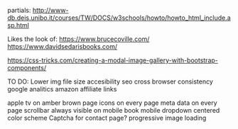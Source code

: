 

partials:
http://www-db.deis.unibo.it/courses/TW/DOCS/w3schools/howto/howto_html_include.asp.html

Likes the look of:
https://www.brucecoville.com/
https://www.davidsedarisbooks.com/

<!-- bootstrap modal carouse -->
https://css-tricks.com/creating-a-modal-image-gallery-with-bootstrap-components/

TO DO:
Lower img file size
accesibility
seo
cross browser consistency
google analitics
amazon affiliate links
<!-- pages for series -->
<!-- lightbox -->
apple tv on amber brown page
icons on every page
meta data on every page
scrollbar always visible on mobile
book mobile dropdown centered
color scheme
Captcha for contact page?
progressive image loading